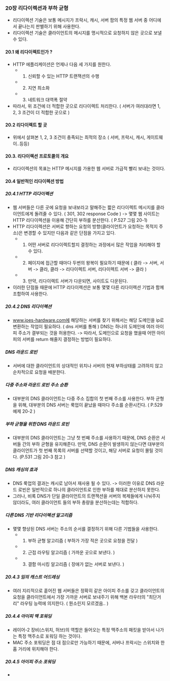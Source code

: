 ### 20장 리다이렉션과 부하 균형
 - 리다이렉션 기술은 보통 메시지가 프락시, 캐시, 서버 팜의 특정 웹 서버 중 어디에서 끝나는지 판별하기 위해 사용한다.
 - 리다이렉션 기술은 클라이언트의 메시지를 명시적으로 요청하지 않은 곳으로 보낼 수 있다.

#### 20.1 왜 리다이렉트인가 ?
- HTTP 에플리케이션은 언제나 다음 세 가지를 원한다.
  - 1. 신뢰할 수 있는 HTTP 트랜잭션의 수행
  - 2. 지연 최소화
  - 3. 네트워크 대역폭 절약
- 따라서, 위 조건에 더 적합한 곳으로 리다이렉트 처리한다. ( 서버가 여러대라면 1, 2, 3 조건이 더 적합한 곳으로 )

#### 20.2 리다이렉트 할 곳
 - 위에서 살펴본 1, 2, 3 조건이 충족되는 최적의 장소 ( 서버, 프락시, 캐시, 게이트웨이..등등)

#### 20.3. 리다이렉션 프로토콜의 개요
 - 리다이렉션의 목표는 HTTP 메시지를 가용한 웹 서버로 가급적 빨리 보내는 것이다.

#### 20.4 일반적인 리다이렉션 방법
##### 20.4.1 HTTP 리다이렉션
 - 웹 서버들은 다른 곳에 요청을 보내보라고 말해주는 짧은 리다이렉트 메시지를 클라이언트에게 돌려줄 수 있다. ( 301, 302 response Code ) -> 몇몇 웹 사이트는 HTTP 리다이렉션을 이용해 간단히 부하를 분산한다. ( P.527 그림 20-1)
 - HTTP 리다이렉션은 서버로 향하는 요청의 방향(클라이언트가 요청하는 목적지 주소)은 변경할 수 있지만 다음과 같은 단점을 가지고 있다.
   - 1. 어떤 서버로 리다이렉트할지 결정하는 과정에서 많은 작업을 처리해야 할 수 있다. 
   - 2. 페이지에 접근할 때마다 두번의 왕복이 필요하기 때문에 ( 클라 -> 서버,  서버 -> 클라,  클라 -> 리다이렉트 서버, 리다이렉트 서버 -> 클라 )
   - 3. 만약, 리다이렉트 서버가 다운되면, 사이트도 다운된다.
- 이러한 단점들 때문에 HTTP 리다이렉션은 보통 몇몇 다른 리다이렉션 기법과 함께 조합하여 사용한다.

##### 20.4.2 DNS 리다이렉션
 - www.joes-hardware.com에 해당하는 서버를 찾기 위해서는 해당 도메인을 ip로 변환하는 작업이 필요하다. ( dns 서버를 통해 )  DNS는 하나의 도메인에 여러 아이피 주소가 결부되는 것을 허용한다. -> 따라서, 도메인으로 요청을 했을때 어떤 아이피의 서버를 return 해줄지 결정하는 방법이 필요하다.

##### DNS 라운드 로빈
 - 서버에 대한 클라이언트의 상대적인 위치나 서버의 현재 부하상태를 고려하지 않고 순차적으로 요청을 배분한다.

##### 다중 주소와 라운드 로빈 주소 순환
 - 대부분의 DNS 클라이언트는 다중 주소 집합의 첫 번째 주소를 사용한다.  부하 균형을 위해, 대부분의 DNS 서버는 룩업이 끝났을 때마다 주소를 순환시킨다. ( P.529 예제 20-2 )

##### 부하 균형을 위한 DNS 라운드 로빈
 - 대부분의 DNS 클라이언트는 그냥 첫 번째 주소를 사용하기 때문에, DNS 순환은 서버들 간의 부하 균형을 유지해준다. 만약, DNS 순환이 발생하지 않는다면 대부분의 클라이언트가 첫 번째 목록의 서버를 선택할 것이고, 해당 서버로 요청이 몰릴 것이다. (P.531 그림 20-3 참고 )

##### DNS 캐싱의 효과
 - DNS 룩업의 결과는 캐시로 남아서 재사용 될 수 있다. -> 이러한 이유로 DNS 라운드 로빈은 일반적으로 하나의 클라이언트로 인한 부하를 제대로 분산하지 못한다.
 - 그러나, 비록 DNS가 단일 클라이언트의 트랜잭션을 서버의 복제들에게 나눠주지 않더라도, 여러 클라이언트 들의 부하 총량을 분산하는데는 적합하다.

##### 다른 DNS 기반 리다이렉션 알고리즘
 - 몇몇 향상된 DNS 서버는 주소의 순서를 결정하기 위해 다른 기법들을 사용한다.
   - 1. 부하 균형 알고리즘 ( 부하가 가장 적은 곳으로 요청을 전달 )
   - 2. 근접 라우팅 알고리즘 ( 가까운 곳으로 보낸다. )
   - 3. 결함 마시킹 알고리즘 ( 장애가 없는 서버로 보낸다. )

##### 20.4.3 임의 캐스트 어드레싱
 - 여러 지리적으로 흩어진 웹 서버들은 정확히 같은 아이피 주소를 갖고 클라이언트의 요청을 클라이언트에서 가장 가까운 서버로 보내주기 위해 백본 라우터의 "최단거리" 라우팅 능력에 의지한다. ( 뭔소린지 모르겠음.. )

##### 20.4.4 아이피 맥 포워딩
 - 레이어-2 장비(스위치, 허브)의 역할은 들어오는 특정 맥주소의 패킷을 받아서 나가는 특정 맥주소로 포워딩 하는 것이다.
 - MAC 주소 포워딩은 점 대 점으로만 가능하기 때문에, 서버나 프락시는 스위치와 한 홉 거리에 위치해야 한다.

##### 20.4.5 아이피 주소 포워딩
 - 